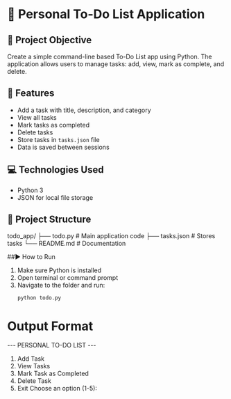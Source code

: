 # 📝 Personal To-Do List Application

## 📌 Project Objective
Create a simple command-line based To-Do List app using Python. The application allows users to manage tasks: add, view, mark as complete, and delete.

## 🔧 Features
- Add a task with title, description, and category
- View all tasks
- Mark tasks as completed
- Delete tasks
- Store tasks in `tasks.json` file
- Data is saved between sessions

## 💻 Technologies Used
- Python 3
- JSON for local file storage

## 📁 Project Structure
todo_app/
├── todo.py # Main application code
├── tasks.json # Stores tasks
└── README.md # Documentation


##▶️ How to Run
1. Make sure Python is installed
2. Open terminal or command prompt
3. Navigate to the folder and run:
   ```bash
   python todo.py

# Output Format
--- PERSONAL TO-DO LIST ---
1. Add Task
2. View Tasks
3. Mark Task as Completed
4. Delete Task
5. Exit
Choose an option (1-5):
